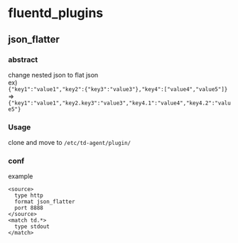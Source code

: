 # fluentd_plugins
## json_flatter
### abstract
change nested json to flat json  
ex)  
```{"key1":"value1","key2":{"key3":"value3"},"key4":["value4","value5"]}```  
=>  
```{"key1":"value1","key2.key3":"value3","key4.1":"value4","key4.2":"value5"}```

### Usage
clone and move to ```/etc/td-agent/plugin/```
### conf
example
```
<source>
  type http
  format json_flatter
  port 8888
</source>
<match td.*>
  type stdout
</match>
```

